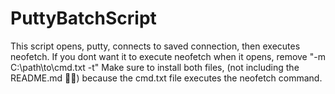 # PuttyBatchScript
This script opens, putty, connects to saved connection, then executes neofetch.
If you dont want it to execute neofetch when it opens, remove "-m C:\path\to\cmd.txt -t"
Make sure to install both files, (not including the README.md 🤦‍♂️) because the cmd.txt file executes the neofetch command.
